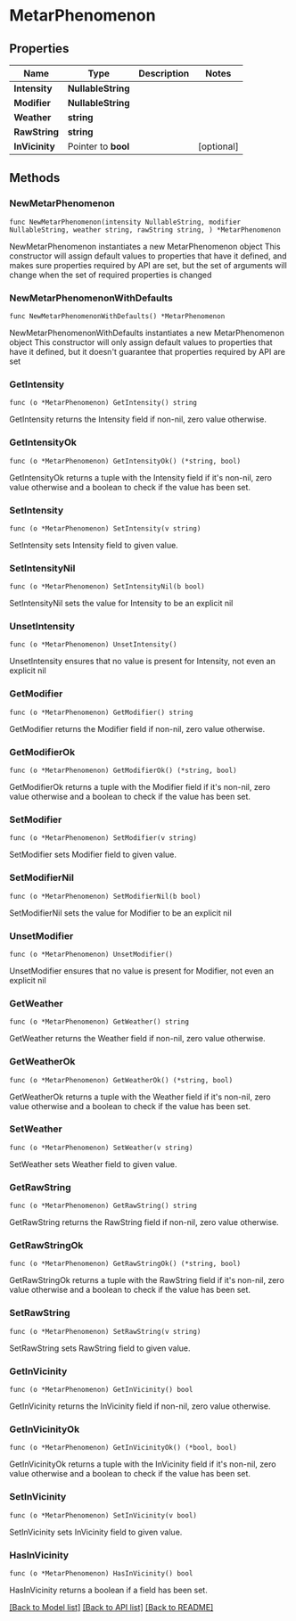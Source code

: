 # MetarPhenomenon

## Properties

Name | Type | Description | Notes
------------ | ------------- | ------------- | -------------
**Intensity** | **NullableString** |  | 
**Modifier** | **NullableString** |  | 
**Weather** | **string** |  | 
**RawString** | **string** |  | 
**InVicinity** | Pointer to **bool** |  | [optional] 

## Methods

### NewMetarPhenomenon

`func NewMetarPhenomenon(intensity NullableString, modifier NullableString, weather string, rawString string, ) *MetarPhenomenon`

NewMetarPhenomenon instantiates a new MetarPhenomenon object
This constructor will assign default values to properties that have it defined,
and makes sure properties required by API are set, but the set of arguments
will change when the set of required properties is changed

### NewMetarPhenomenonWithDefaults

`func NewMetarPhenomenonWithDefaults() *MetarPhenomenon`

NewMetarPhenomenonWithDefaults instantiates a new MetarPhenomenon object
This constructor will only assign default values to properties that have it defined,
but it doesn't guarantee that properties required by API are set

### GetIntensity

`func (o *MetarPhenomenon) GetIntensity() string`

GetIntensity returns the Intensity field if non-nil, zero value otherwise.

### GetIntensityOk

`func (o *MetarPhenomenon) GetIntensityOk() (*string, bool)`

GetIntensityOk returns a tuple with the Intensity field if it's non-nil, zero value otherwise
and a boolean to check if the value has been set.

### SetIntensity

`func (o *MetarPhenomenon) SetIntensity(v string)`

SetIntensity sets Intensity field to given value.


### SetIntensityNil

`func (o *MetarPhenomenon) SetIntensityNil(b bool)`

 SetIntensityNil sets the value for Intensity to be an explicit nil

### UnsetIntensity
`func (o *MetarPhenomenon) UnsetIntensity()`

UnsetIntensity ensures that no value is present for Intensity, not even an explicit nil
### GetModifier

`func (o *MetarPhenomenon) GetModifier() string`

GetModifier returns the Modifier field if non-nil, zero value otherwise.

### GetModifierOk

`func (o *MetarPhenomenon) GetModifierOk() (*string, bool)`

GetModifierOk returns a tuple with the Modifier field if it's non-nil, zero value otherwise
and a boolean to check if the value has been set.

### SetModifier

`func (o *MetarPhenomenon) SetModifier(v string)`

SetModifier sets Modifier field to given value.


### SetModifierNil

`func (o *MetarPhenomenon) SetModifierNil(b bool)`

 SetModifierNil sets the value for Modifier to be an explicit nil

### UnsetModifier
`func (o *MetarPhenomenon) UnsetModifier()`

UnsetModifier ensures that no value is present for Modifier, not even an explicit nil
### GetWeather

`func (o *MetarPhenomenon) GetWeather() string`

GetWeather returns the Weather field if non-nil, zero value otherwise.

### GetWeatherOk

`func (o *MetarPhenomenon) GetWeatherOk() (*string, bool)`

GetWeatherOk returns a tuple with the Weather field if it's non-nil, zero value otherwise
and a boolean to check if the value has been set.

### SetWeather

`func (o *MetarPhenomenon) SetWeather(v string)`

SetWeather sets Weather field to given value.


### GetRawString

`func (o *MetarPhenomenon) GetRawString() string`

GetRawString returns the RawString field if non-nil, zero value otherwise.

### GetRawStringOk

`func (o *MetarPhenomenon) GetRawStringOk() (*string, bool)`

GetRawStringOk returns a tuple with the RawString field if it's non-nil, zero value otherwise
and a boolean to check if the value has been set.

### SetRawString

`func (o *MetarPhenomenon) SetRawString(v string)`

SetRawString sets RawString field to given value.


### GetInVicinity

`func (o *MetarPhenomenon) GetInVicinity() bool`

GetInVicinity returns the InVicinity field if non-nil, zero value otherwise.

### GetInVicinityOk

`func (o *MetarPhenomenon) GetInVicinityOk() (*bool, bool)`

GetInVicinityOk returns a tuple with the InVicinity field if it's non-nil, zero value otherwise
and a boolean to check if the value has been set.

### SetInVicinity

`func (o *MetarPhenomenon) SetInVicinity(v bool)`

SetInVicinity sets InVicinity field to given value.

### HasInVicinity

`func (o *MetarPhenomenon) HasInVicinity() bool`

HasInVicinity returns a boolean if a field has been set.


[[Back to Model list]](../README.md#documentation-for-models) [[Back to API list]](../README.md#documentation-for-api-endpoints) [[Back to README]](../README.md)


